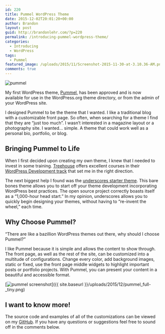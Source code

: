 ```yaml
---
id: 220
title: Pummel WordPress Theme
date: 2015-12-02T20:01:20+00:00
author: Brandon
layout: post
guid: http://brandonlehr.com/?p=220
permalink: /introducing-pummel-wordpress-theme/
categories:
  - Introducing
  - WordPress
tags:
  - Pummel
featured_image: /uploads/2015/11/Screenshot-2015-11-30-at-3.10.36-AM.png
comments: true
---
```

<img src="{{ site.baseurl }}{{ page.featured_image }}" alt="pummel" class="" />

My first WordPress theme, [Pummel](https://wordpress.org/themes/pummel/), has been approved and is now available for use in the WordPress.org theme directory, or from the admin of your WordPress site.

I designed Pummel to be the theme that I wanted. I like a traditional blog with a customizable front page. So often, when searching for a theme I find that they are &#8220;just too much&#8221;. I wasn&#8217;t interested in a magazine layout or a photography site. I wanted&#8230; simple. A theme that could work well as a personal bio, portfolio, or blog.<!--more-->


## Bringing Pummel to Life

When I first decided upon creating my own theme, I knew that I needed to invest in some training. [Treehouse](https://teamtreehouse.com/) offers excellent courses in their [WordPress Development track](https://teamtreehouse.com/tracks/wordpress-development) that set me in the right direction.

The next biggest help I found was the [underscores starter theme](http://underscores.me/). This bare bones theme allows you to start off your theme development incorporating WordPress best practices. The open source project correctly boasts itself as a &#8220;1,000-hour head start.&#8221; In my opinion, underscores allows you to quickly begin designing your themes, without having to &#8220;re-invent the wheel,&#8221; each time.

## Why Choose Pummel?

&#8220;There are like a bazillion WordPress themes out there, why should I choose Pummel?&#8221;

I like Pummel because it is simple and allows the content to show through. The front page, as well as the rest of the site, can be customized into a multitude of configurations. Change every color, add background images, static or fixed, use the front page middle widgets to highlight important posts or portfolio projects. With Pummel, you can present your content in a beautiful and accessible format.

[<img class="" src="{{ site.baseurl }}/uploads/2015/12/pummel_full-_tiny-280x1024.png?fit=280%2C1024" alt="pummel screenshot" srcset="{{ site.baseurl }}/uploads/2015/12/pummel_full-_tiny.png?resize=280%2C1024 280w, {{ site.baseurl }}/uploads/2015/12/pummel_full-_tiny.png?resize=82%2C300 82w, {{ site.baseurl }}/uploads/2015/12/pummel_full-_tiny.png?w=997 997w" sizes="(max-width: 280px) 100vw, 280px" data-recalc-dims="1" />]({{ site.baseurl }}/uploads/2015/12/pummel_full-_tiny.png)

## I want to know more!

The source code and examples of all of the customizations can be viewed on my [GitHub](https://github.com/blehr/Pummel). If you have any questions or suggestions feel free to sound off in the comments below.

&nbsp;
